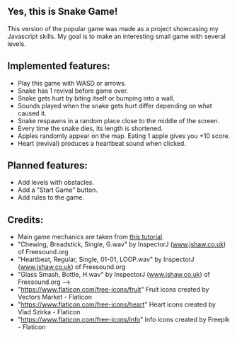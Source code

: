 ## Yes, this is Snake Game!

This version of the popular game was made as a project showcasing my Javascript skills. My goal is to make an interesting small game with several levels.

## Implemented features:
- Play this game with WASD or arrows.
- Snake has 1 revival before game over.
- Snake gets hurt by biting itself or bumping into a wall.
- Sounds played when the snake gets hurt differ depending on what caused it.
- Snake respawns in a random place close to the middle of the screen.
- Every time the snake dies, its length is shortened.
- Apples randomly appear on the map. Eating 1 apple gives you +10 score.
- Heart (revival) produces a heartbeat sound when clicked.

## Planned features:
- Add levels with obstacles.
- Add a "Start Game" button.
- Add rules to the game.

## Credits:
- Main game mechanics are taken from [this tutorial](https://www.freecodecamp.org/news/think-like-a-programmer-how-to-build-snake-using-only-javascript-html-and-css-7b1479c3339e/).
- "Chewing, Breadstick, Single, G.wav" by InspectorJ (www.jshaw.co.uk) of Freesound.org
- "Heartbeat, Regular, Single, 01-01, LOOP.wav" by InspectorJ (www.jshaw.co.uk) of Freesound.org
- "Glass Smash, Bottle, H.wav" by InspectorJ (www.jshaw.co.uk) of Freesound.org -->
- "https://www.flaticon.com/free-icons/fruit" Fruit icons created by Vectors Market - Flaticon
- "https://www.flaticon.com/free-icons/heart" Heart icons created by Vlad Szirka - Flaticon
- "https://www.flaticon.com/free-icons/info" Info icons created by Freepik - Flaticon
